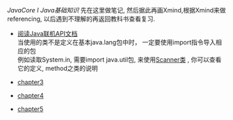 _JavaCore I Java基础知识_
先在这里做笔记, 然后据此再画Xmind,根据Xmind来做referencing, 以后遇到不理解的再返回教科书查看复习.

+ [阅读Java联机API文档](https://docs.oracle.com/en/java/javase/18/)  
当使用的类不是定义在基本java.lang包中时， 一定要使用import指令导入相应的包  
例如读取System.in, 需要import java.util包, 来使用[Scanner类](https://docs.oracle.com/en/java/javase/18/docs/api/java.base/java/util/Scanner.html) , 你可以查看它的定义, method之类的说明

+ [chapter3](chap3/README.md)

+ [chapter4](chap4/README.md)

+ [chapter5](chap5/README.md)



